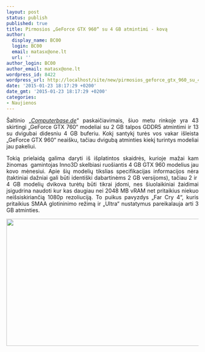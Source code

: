 ```yaml
---
layout: post
status: publish
published: true
title: Pirmosios „GeForce GTX 960“ su 4 GB atmintimi - kovą
author:
  display_name: BC00
  login: BC00
  email: matasx@one.lt
  url: ''
author_login: BC00
author_email: matasx@one.lt
wordpress_id: 8422
wordpress_url: http://localhost/site/new/pirmosios_geforce_gtx_960_su_4_gb_atmintimi__kova/
date: '2015-01-23 18:17:29 +0200'
date_gmt: '2015-01-23 18:17:29 +0200'
categories:
- Naujienos
---
```

<p style="text-align: justify;">
	&Scaron;altinio &bdquo;<a href="http://www.computerbase.de/2015-01/geforce-gtx-960-mit-4-gb-erscheint-im-maerz/"><em>Computerbase.de</em></a>&ldquo; paskaičiavimais, &scaron;iuo metu rinkoje yra 43 skirtingi &bdquo;GeForce GTX 760&ldquo; modeliai su 2 GB talpos GDDR5 atmintimi ir 13 su dvigubai didesniu 4 GB buferiu. Kokį santykį turės vos vakar i&scaron;leista &bdquo;GeForce GTX 960&ldquo; neai&scaron;ku, tačiau dvigubą atminties kiekį turintys modeliai jau pakeliui.</p>
<p style="text-align: justify;">
	Tokią prielaidą galima daryti i&scaron; i&scaron;platintos skaidrės, kurioje mažai kam žinomas&nbsp; gamintojas Inno3D skelbiasi ruo&scaron;iantis 4 GB GTX 960 modelius jau kovo mėnesiui. Apie &scaron;ių modelių tikslias specifikacijas informacijos nėra (taktiniai dažniai gali būti identi&scaron;ki dabartinėms 2 GB versijoms), tačiau 2 ir&nbsp; 4 GB modelių dvikova turėtų būti tikrai įdomi, nes &scaron;iuolaikiniai žaidimai įsigudrina naudoti kur kas daugiau nei 2048 MB vRAM net pritaikius niekuo nei&scaron;siskiriančią 1080p rezoliuciją. To puikus pavyzdys &bdquo;Far Cry 4&ldquo;, kuris pritaikius SMAA glotininimo režimą ir &bdquo;Ultra&ldquo; nustatymus pareikalauja arti 3 GB atminties.</p>
<p>
	<img alt="" src="http://technews.lt/userfiles/inno3dgtx9604gb.png" style="width: 520px; height: 333px;" /></p>
